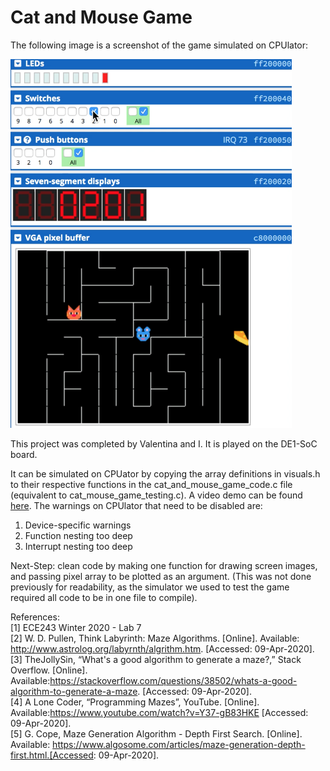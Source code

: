 # Cat and Mouse Game

The following image is a screenshot of the game simulated on CPUlator:

<img src="https://github.com/casseyshao/Cat_Mouse_Game/blob/main/game_screenshot.png" data-canonical-src="https://github.com/casseyshao/Cat_Mouse_Game/blob/main/game_screenshot.png" width="450" height="590"/>

This project was completed by Valentina and I.
It is played on the DE1-SoC board.

It can be simulated on CPUator by copying the array definitions in visuals.h to their respective functions in the cat_and_mouse_game_code.c file (equivalent to cat_mouse_game_testing.c). A video demo can be found [here](https://youtu.be/7TXLvS_0uHM).
The warnings on CPUlator that need to be disabled are:
1. Device-specific warnings
2. Function nesting too deep
3. Interrupt nesting too deep

Next-Step: clean code by making one function for drawing screen images, and passing pixel array to be plotted as an argument. (This was not done previously for readability, as the simulator we used to test the game required all code to be in one file to compile).

References:  
[1] ECE243 Winter 2020 - Lab 7  
[2]	W. D. Pullen, Think Labyrinth: Maze Algorithms. [Online]. Available: http://www.astrolog.org/labyrnth/algrithm.htm. [Accessed: 09-Apr-2020].  
[3]	TheJollySin, “What's a good algorithm to generate a maze?,” Stack Overflow. [Online]. Available:https://stackoverflow.com/questions/38502/whats-a-good-algorithm-to-generate-a-maze. [Accessed: 09-Apr-2020].  
[4]	A Lone Coder, “Programming Mazes”, YouTube.  [Online]. Available:https://www.youtube.com/watch?v=Y37-gB83HKE [Accessed: 09-Apr-2020].  
[5]	G. Cope, Maze Generation Algorithm - Depth First Search. [Online]. Available: https://www.algosome.com/articles/maze-generation-depth-first.html.[Accessed: 09-Apr-2020].

